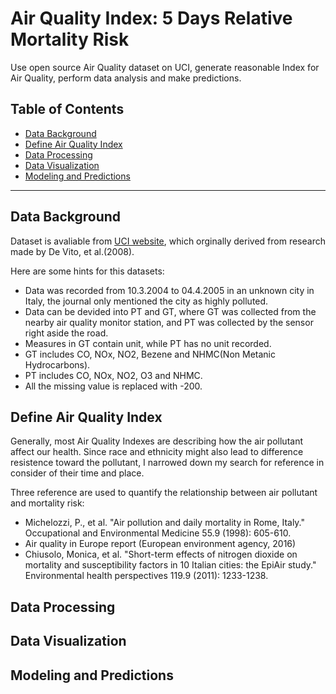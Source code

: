 # Air Quality Index: 5 Days Relative Mortality Risk
Use open source Air Quality dataset on UCI, generate reasonable Index for Air Quality, perform data analysis and make predictions.

## Table of Contents
- [Data Background](#data-background)
- [Define Air Quality Index](#define-air-quality-index)
- [Data Processing](#data-processing)
- [Data Visualization](#data-visualization)
- [Modeling and Predictions](#modeling-and-predictions)


---


## Data Background
Dataset is avaliable from [UCI website](https://archive.ics.uci.edu/ml/datasets/Air+Quality), which orginally derived from research made by De Vito, et al.(2008).  
  
Here are some hints for this datasets:  
* Data was recorded from 10.3.2004 to 04.4.2005 in an unknown city in Italy, the journal only mentioned the city as highly polluted.
* Data can be devided into PT and GT, where GT was collected from the nearby air quality monitor station, and PT was collected by the sensor right aside the road.
* Measures in GT contain unit, while PT has no unit recorded.
* GT includes CO, NOx, NO2, Bezene and NHMC(Non Metanic Hydrocarbons).
* PT includes CO, NOx, NO2, O3 and NHMC.
* All the missing value is replaced with -200.
  
## Define Air Quality Index
Generally, most Air Quality Indexes are describing how the air pollutant affect our health. Since race and ethnicity might also lead to difference resistence toward the pollutant, I narrowed down my search for reference in consider of their time and place.
  
Three reference are used to quantify the relationship between air pollutant and mortality risk:
* Michelozzi, P., et al. "Air pollution and daily mortality in Rome, Italy." Occupational and Environmental Medicine 55.9 (1998): 605-610.
* Air quality in Europe report (European environment agency, 2016)
* Chiusolo, Monica, et al. "Short-term effects of nitrogen dioxide on mortality and susceptibility factors in 10 Italian cities: the EpiAir study." Environmental health perspectives 119.9 (2011): 1233-1238.



## Data Processing
## Data Visualization
## Modeling and Predictions


